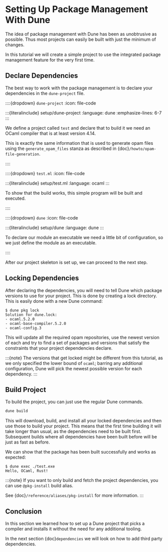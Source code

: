 # Setting Up Package Management With Dune

The idea of package management with Dune has been as unobtrusive as
possible. Thus most projects can easily be built with just the minimum of
changes.

In this tutorial we will create a simple project to use the integrated package
management feature for the very first time.

## Declare Dependencies

The best way to work with the package management is to declare your
dependencies in the `dune-project` file.

::::{dropdown} `dune-project`
:icon: file-code

:::{literalinclude} setup/dune-project
:language: dune
:emphasize-lines: 6-7
:::

We define a project called `test` and declare that to build it we need an OCaml
compiler that is at least version 4.14.

This is exactly the same information that is used to generate opam files using
the `generate_opam_files` stanza as described in
{doc}`/howto/opam-file-generation`.

::::

::::{dropdown} `test.ml`
:icon: file-code

:::{literalinclude} setup/test.ml
:language: ocaml
:::

To show that the build works, this simple program will be built and executed.

::::


::::{dropdown} `dune`
:icon: file-code

:::{literalinclude} setup/dune
:language: dune
:::

To declare our module an executable we need a little bit of configuration, so we
just define the module as an executable.

::::

After our project skeleton is set up, we can proceed to the next step.

## Locking Dependencies

After declaring the dependencies, you will need to tell Dune which package
versions to use for your project. This is done by creating a lock directory.
This is easily done with a new Dune command:

```
$ dune pkg lock
Solution for dune.lock:
- ocaml.5.2.0
- ocaml-base-compiler.5.2.0
- ocaml-config.3
```

This will update all the required opam repositories, use the newest version of
each and try to find a set of packages and versions that satisfy the
constraints that your project dependencies declare.

:::{note}
The versions that get locked might be different from this tutorial, as we only
specified the lower bound of `ocaml`; barring any additional configuration, Dune
will pick the newest possible version for each dependency.
:::

## Build Project

To build the project, you can just use the regular Dune commands.

```sh
dune build
```

This will download, build, and install all your locked dependencies and then use
those to build your project. This means that the first time building it will take
longer than usual, as the dependencies need to be built first. Subsequent
builds where all dependencies have been built before will be just as fast as
before.

We can show that the package has been built successfully and works as expected:

```
$ dune exec ./test.exe
Hello, OCaml, Rust!
```

:::{note}
If you want to only build and fetch the project dependencies, you can use
`@pkg-install` build alias.

See {doc}`/reference/aliases/pkg-install` for more information.
:::

## Conclusion

In this section we learned how to set up a Dune project that picks a compiler
and installs it without the need for any additional tooling.

In the next section {doc}`dependencies` we will look on how to add third party
dependencies.
